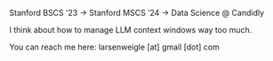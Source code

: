 Stanford BSCS ’23 → Stanford MSCS ’24 → Data Science @ Candidly

I think about how to manage LLM context windows way too much.

You can reach me here: larsenweigle [at] gmail [dot] com
